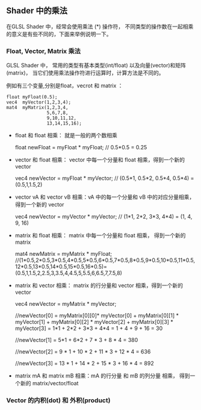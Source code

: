 
## Shader 中的乘法

在GLSL Shader 中，经常会使用乘法 (*) 操作符， 不同类型的操作数在一起相乘的意义是有些不同的，下面来举例说明一下。

### Float, Vector, Matrix 乘法 

GLSL Shader 中， 常用的类型有基本类型(int/float) 以及向量(vector)和矩阵 (matrix)， 当它们使用乘法操作符进行运算时，计算方法是不同的。

例如有三个变量,分别是float，vecrot 和 matrix ：

    float myFloat(0.5);
    vec4  myVector(1,2,3,4);
    mat4  myMatrix(1,2,3,4,
                   5,6,7,8,
                   9,10,11,12,
                   13,14,15,16);

- float 和 float 相乘： 就是一般的两个数相乘

    float newFloat = myFloat * myFloat; // 0.5*0.5 = 0.25

- vector 和 float 相乘： vector 中每一个分量和 float 相乘，得到一个新的 vector

    vec4 newVector = myFloat * myVector; // (0.5\*1, 0.5\*2, 0.5\*4, 0.5\*4) = (0.5,1,1.5,2)

- vector vA 和 vector vB 相乘：vA 中的每一个分量和 vB 中的对应分量相乘， 得到一个新的 vector

  vec4 newVector = myVector * myVector; // (1\*1, 2\*2, 3\*3, 4\*4) = (1, 4, 9, 16)
  
- matrix 和 float 相乘： matrix 中每一个分量和 float 相乘， 得到一个新的 matrix 
    
    mat4 newMatrix = myMatrix * myFloat; //(1\*0.5,2\*0.5,3\*0.5,4\*0.5,5\*0.5,6\*0.5,7\*0.5,8\*0.5,9\*0.5,10\*0.5,11\*0.5,12\*0.5,13\*0.5,14\*0.5,15\*0.5,16\*0.5)=(0.5,1,1.5,2,2.5,3,3.5,4,4.5,5,5.5,6,6.5,7,7.5,8)
    
- matrix 和 vector 相乘： matrix 的行分量和 vector 相乘，得到一个新的 vector 

    vec4 newVector = myMatrix * myVector;
    
    //newVector[0] = myMatrix[0][0]* myVector[0] + myMatrix[0][1] * myVector[1] + myMatrix[0][2] * myVector[2] + myMatrix[0][3] * myVector[3] = 1\*1 + 2\*2 + 3\*3 + 4\*4 = 1 + 4 + 9 + 16 = 30
    
    //newVector[1] = 5\*1 + 6\*2 + 7 * 3 + 8 * 4 = 380
    
    //newVector[2] = 9 * 1 + 10 * 2 + 11 * 3 + 12 * 4 = 636
    
    //newVector[3] = 13 * 1 + 14 * 2 + 15 * 3 + 16 * 4 = 892
    
- matrix mA 和 matrix mB 相乘：mA 的行分量 和 mB 的列分量 相乘， 得到一个新的 matrix/vector/float 


### Vector 的内积(dot) 和 外积(product) 


